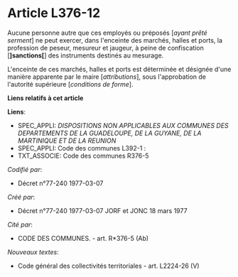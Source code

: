 # Article L376-12

Aucune personne autre que ces employés ou préposés [*ayant prêté serment*] ne peut exercer, dans l'enceinte des marchés,
halles et ports, la profession de peseur, mesureur et jaugeur, à peine de confiscation [**]sanctions[**] des instruments
destinés au mesurage.

L'enceinte de ces marchés, halles et ports est déterminée et désignée d'une manière apparente par le maire [*attributions*],
sous l'approbation de l'autorité supérieure [*conditions de forme*].

**Liens relatifs à cet article**

**Liens**:

  - SPEC_APPLI: *DISPOSITIONS NON APPLICABLES AUX COMMUNES DES DEPARTEMENTS DE LA GUADELOUPE, DE LA GUYANE, DE LA MARTINIQUE ET DE LA REUNION*
  - SPEC_APPLI: Code des communes L392-1 :
  - TXT_ASSOCIE: Code des communes R376-5

_Codifié par_:

  - Décret n°77-240 1977-03-07

_Créé par_:

  - Décret n°77-240 1977-03-07 JORF et JONC 18 mars 1977

_Cité par_:

  - CODE DES COMMUNES. - art. R*376-5 (Ab)

_Nouveaux textes_:

  - Code général des collectivités territoriales - art. L2224-26 (V)
